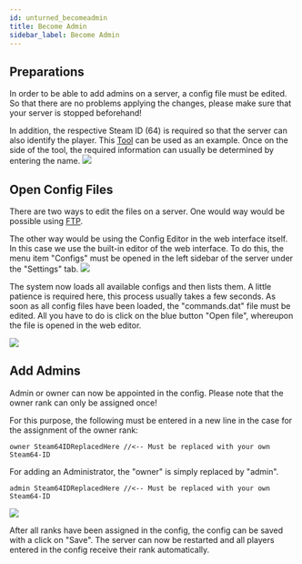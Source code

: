 ```yaml
---
id: unturned_becomeadmin
title: Become Admin
sidebar_label: Become Admin
---
```


## Preparations

In order to be able to add admins on a server, a config file must be edited. So that there are no problems applying the changes, please make sure that your server is stopped beforehand!

In addition, the respective Steam ID (64) is required so that the server can also identify the player. This [Tool](https://steamidfinder.com/) can be used as an example.
Once on the side of the tool, the required information can usually be determined by entering the name.
![](https://screensaver01.zap-hosting.com/index.php/s/qZnyjHcecmYnLoB/preview)

## Open Config Files

There are two ways to edit the files on a server.
One would way would be possible using [FTP](https://zap-hosting.com/guides/docs/en/gameserver_ftpaccess/).

The other way would be using the Config Editor in the web interface itself. 
In this case we use the built-in editor of the web interface. To do this, the menu item "Configs" must be opened in the left sidebar of the server under the "Settings" tab.
![](https://screensaver01.zap-hosting.com/index.php/s/7JLg4dwSJA58Ajp/preview)

The system now loads all available configs and then lists them. A little patience is required here, this process usually takes a few seconds. As soon as all config files have been loaded, the "commands.dat" file must be edited. All you have to do is click on the blue button "Open file", whereupon the file is opened in the web editor.

![](https://screensaver01.zap-hosting.com/index.php/s/ZpGeCBmy6Dy83Xk/preview)

## Add Admins

Admin or owner can now be appointed in the config. Please note that the owner rank can only be assigned once!

For this purpose, the following must be entered in a new line in the case for the assignment of the owner rank:

`owner Steam64IDReplacedHere //<-- Must be replaced with your own Steam64-ID`

For adding an Administrator, the "owner" is simply replaced by "admin".

`admin Steam64IDReplacedHere //<-- Must be replaced with your own Steam64-ID`

![](https://screensaver01.zap-hosting.com/index.php/s/7b3XFY2FjNcq4L8/preview)

After all ranks have been assigned in the config, the config can be saved with a click on "Save". The server can now be restarted and all players entered in the config receive their rank automatically.
